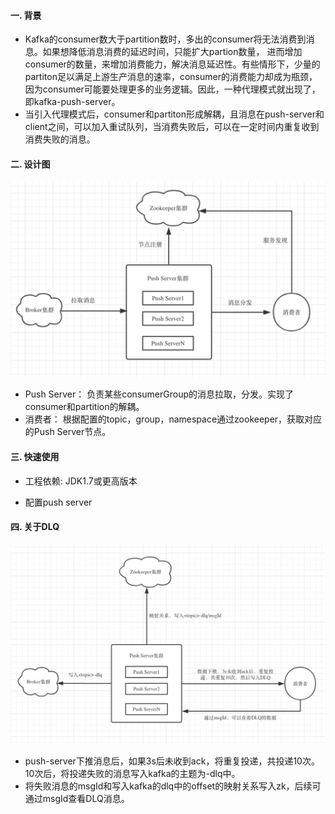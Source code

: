 #### 一. 背景
- Kafka的consumer数大于partition数时，多出的consumer将无法消费到消息。如果想降低消息消费的延迟时间，只能扩大partion数量，
进而增加consumer的数量，来增加消费能力，解决消息延迟性。有些情形下，少量的partiton足以满足上游生产消息的速率，consumer的消费能力却成为瓶颈，
因为consumer可能要处理更多的业务逻辑。因此，一种代理模式就出现了，即kafka-push-server。
- 当引入代理模式后，consumer和partiton形成解耦，且消息在push-server和client之间，可以加入重试队列，当消费失败后，可以在一定时间内重复收到消费失败的消息。

#### 二. 设计图

<img src="docs/static_files/push-server.png"/>

- Push Server： 负责某些consumerGroup的消息拉取，分发。实现了consumer和partition的解耦。
- 消费者： 根据配置的topic，group，namespace通过zookeeper，获取对应的Push Server节点。

#### 三. 快速使用

- 工程依赖:
JDK1.7或更高版本 

- 配置push server


#### 四. 关于DLQ
<img src="docs/static_files/DLQ.jpg"/>

- push-server下推消息后，如果3s后未收到ack，将重复投递，共投递10次。10次后，将投递失败的消息写入kafka的主题为<topic>-dlq中。
- 将失败消息的msgId和写入kafka的dlq中的offset的映射关系写入zk，后续可通过msgId查看DLQ消息。
